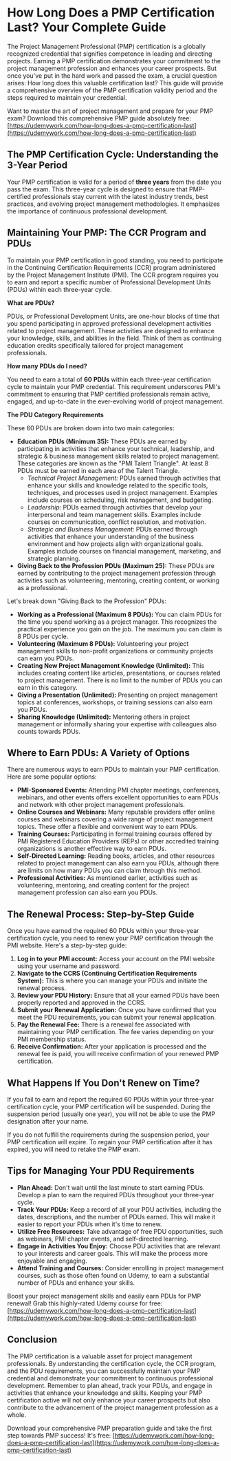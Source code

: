 # How Long Does a PMP Certification Last? Your Complete Guide

The Project Management Professional (PMP) certification is a globally recognized credential that signifies competence in leading and directing projects. Earning a PMP certification demonstrates your commitment to the project management profession and enhances your career prospects. But once you've put in the hard work and passed the exam, a crucial question arises: How long does this valuable certification last? This guide will provide a comprehensive overview of the PMP certification validity period and the steps required to maintain your credential.

Want to master the art of project management and prepare for your PMP exam? Download this comprehensive PMP guide absolutely free: [https://udemywork.com/how-long-does-a-pmp-certification-last](https://udemywork.com/how-long-does-a-pmp-certification-last)

## The PMP Certification Cycle: Understanding the 3-Year Period

Your PMP certification is valid for a period of **three years** from the date you pass the exam. This three-year cycle is designed to ensure that PMP-certified professionals stay current with the latest industry trends, best practices, and evolving project management methodologies.  It emphasizes the importance of continuous professional development.

## Maintaining Your PMP: The CCR Program and PDUs

To maintain your PMP certification in good standing, you need to participate in the Continuing Certification Requirements (CCR) program administered by the Project Management Institute (PMI).  The CCR program requires you to earn and report a specific number of Professional Development Units (PDUs) within each three-year cycle.

**What are PDUs?**

PDUs, or Professional Development Units, are one-hour blocks of time that you spend participating in approved professional development activities related to project management. These activities are designed to enhance your knowledge, skills, and abilities in the field.  Think of them as continuing education credits specifically tailored for project management professionals.

**How many PDUs do I need?**

You need to earn a total of **60 PDUs** within each three-year certification cycle to maintain your PMP credential.  This requirement underscores PMI's commitment to ensuring that PMP certified professionals remain active, engaged, and up-to-date in the ever-evolving world of project management.

**The PDU Category Requirements**

These 60 PDUs are broken down into two main categories:

*   **Education PDUs (Minimum 35):** These PDUs are earned by participating in activities that enhance your technical, leadership, and strategic & business management skills related to project management. These categories are known as the "PMI Talent Triangle". At least 8 PDUs must be earned in each area of the Talent Triangle.
    *   *Technical Project Management:* PDUs earned through activities that enhance your skills and knowledge related to the specific tools, techniques, and processes used in project management. Examples include courses on scheduling, risk management, and budgeting.
    *   *Leadership:* PDUs earned through activities that develop your interpersonal and team management skills. Examples include courses on communication, conflict resolution, and motivation.
    *   *Strategic and Business Management:* PDUs earned through activities that enhance your understanding of the business environment and how projects align with organizational goals. Examples include courses on financial management, marketing, and strategic planning.
*   **Giving Back to the Profession PDUs (Maximum 25):** These PDUs are earned by contributing to the project management profession through activities such as volunteering, mentoring, creating content, or working as a professional.

Let's break down "Giving Back to the Profession" PDUs:

*   **Working as a Professional (Maximum 8 PDUs):** You can claim PDUs for the time you spend working as a project manager. This recognizes the practical experience you gain on the job. The maximum you can claim is 8 PDUs per cycle.
*   **Volunteering (Maximum 8 PDUs):** Volunteering your project management skills to non-profit organizations or community projects can earn you PDUs.
*   **Creating New Project Management Knowledge (Unlimited):** This includes creating content like articles, presentations, or courses related to project management. There is no limit to the number of PDUs you can earn in this category.
*   **Giving a Presentation (Unlimited):** Presenting on project management topics at conferences, workshops, or training sessions can also earn you PDUs.
*   **Sharing Knowledge (Unlimited):**  Mentoring others in project management or informally sharing your expertise with colleagues also counts towards PDUs.

## Where to Earn PDUs: A Variety of Options

There are numerous ways to earn PDUs to maintain your PMP certification. Here are some popular options:

*   **PMI-Sponsored Events:** Attending PMI chapter meetings, conferences, webinars, and other events offers excellent opportunities to earn PDUs and network with other project management professionals.
*   **Online Courses and Webinars:** Many reputable providers offer online courses and webinars covering a wide range of project management topics. These offer a flexible and convenient way to earn PDUs.
*   **Training Courses:** Participating in formal training courses offered by PMI Registered Education Providers (REPs) or other accredited training organizations is another effective way to earn PDUs.
*   **Self-Directed Learning:**  Reading books, articles, and other resources related to project management can also earn you PDUs, although there are limits on how many PDUs you can claim through this method.
*   **Professional Activities:** As mentioned earlier, activities such as volunteering, mentoring, and creating content for the project management profession can also earn you PDUs.

## The Renewal Process: Step-by-Step Guide

Once you have earned the required 60 PDUs within your three-year certification cycle, you need to renew your PMP certification through the PMI website. Here's a step-by-step guide:

1.  **Log in to your PMI account:** Access your account on the PMI website using your username and password.
2.  **Navigate to the CCRS (Continuing Certification Requirements System):**  This is where you can manage your PDUs and initiate the renewal process.
3.  **Review your PDU History:**  Ensure that all your earned PDUs have been properly reported and approved in the CCRS.
4.  **Submit your Renewal Application:** Once you have confirmed that you meet the PDU requirements, you can submit your renewal application.
5.  **Pay the Renewal Fee:** There is a renewal fee associated with maintaining your PMP certification. The fee varies depending on your PMI membership status.
6.  **Receive Confirmation:** After your application is processed and the renewal fee is paid, you will receive confirmation of your renewed PMP certification.

## What Happens If You Don't Renew on Time?

If you fail to earn and report the required 60 PDUs within your three-year certification cycle, your PMP certification will be suspended.  During the suspension period (usually one year), you will not be able to use the PMP designation after your name.

If you do not fulfill the requirements during the suspension period, your PMP certification will expire. To regain your PMP certification after it has expired, you will need to retake the PMP exam.

## Tips for Managing Your PDU Requirements

*   **Plan Ahead:** Don't wait until the last minute to start earning PDUs. Develop a plan to earn the required PDUs throughout your three-year cycle.
*   **Track Your PDUs:** Keep a record of all your PDU activities, including the dates, descriptions, and the number of PDUs earned. This will make it easier to report your PDUs when it's time to renew.
*   **Utilize Free Resources:** Take advantage of free PDU opportunities, such as webinars, PMI chapter events, and self-directed learning.
*   **Engage in Activities You Enjoy:** Choose PDU activities that are relevant to your interests and career goals. This will make the process more enjoyable and engaging.
*   **Attend Training and Courses:** Consider enrolling in project management courses, such as those often found on Udemy, to earn a substantial number of PDUs and enhance your skills.

Boost your project management skills and easily earn PDUs for PMP renewal! Grab this highly-rated Udemy course for free: [https://udemywork.com/how-long-does-a-pmp-certification-last](https://udemywork.com/how-long-does-a-pmp-certification-last)

## Conclusion

The PMP certification is a valuable asset for project management professionals. By understanding the certification cycle, the CCR program, and the PDU requirements, you can successfully maintain your PMP credential and demonstrate your commitment to continuous professional development. Remember to plan ahead, track your PDUs, and engage in activities that enhance your knowledge and skills. Keeping your PMP certification active will not only enhance your career prospects but also contribute to the advancement of the project management profession as a whole.

Download your comprehensive PMP preparation guide and take the first step towards PMP success! It's free: [https://udemywork.com/how-long-does-a-pmp-certification-last](https://udemywork.com/how-long-does-a-pmp-certification-last)

